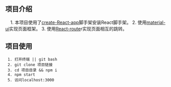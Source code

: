  ## 项目介绍 ##
 
 
     1. 本项目使用了[create-React-app][1]脚手架安装React脚手架。
     2. 使用[material-ui][2]实现页面框架。
     3. 使用[React-route][3]r实现页面相互的跳转。
     


 ## 项目使用 ##

     1. 打开终端 || git bash
     2. git clone 项目链接
     3. cd 项目目录 && npm i
     4. npm start
     5. 访问localhost:3000


  [1]: https://github.com/facebookincubator/create-react-app
  [2]: http://www.material-ui.com/
  [3]: https://github.com/ReactTraining/react-router
